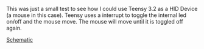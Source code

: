 This was just a small test to see how I could use Teensy 3.2 as a HID Device (a mouse in this case).
Teensy uses a interrupt to toggle the internal led on/off and the mouse move. The mouse will move until it is toggled off again.

[Schematic](schematic.png)
